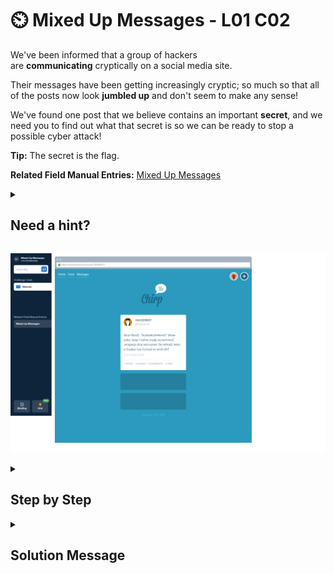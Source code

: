 # ⏲️ Mixed Up Messages - L01 C02

We've been informed that a group of hackers are **communicating** cryptically on a social media site.

Their messages have been getting increasingly cryptic; so much so that all of the posts now look **jumbled up** and don't seem to make any sense!

We've found one post that we believe contains an important **secret**, and we need you to find out what that secret is so we can be ready to stop a possible cyber attack!

**Tip:** The secret is the flag.

**Related Field Manual Entries:** [Mixed Up Messages](../fieldmanual/MixedUpMessages8.1.2.md)

<details><summary>

## Need a hint?</summary>

> 💡 Hint: The last word looks like "The" reversed. What happens if we try reversing the whole message?

</details>

![image of the challenge](/assets/mixedupmessages.png)

<details><summary>

## Step by Step</summary>

- The message is reversed, putting this into a [reverse text generator](https://www.textfixer.com/tools/reverse-text-generator.php) will produce the flag
- The message is as follows:
    - The time to launch our attack is now! Gather all resources and prepare. Commence plans when I post code word "`time4hackattack`". Good luck!

`flag: time4hackattack`
</details>

<details><summary>

## Solution Message</summary>

### $${\color{green}\large\sf{Success!}}$$
### $${\color{green}\sf{Nice work uncovering their secret code word! Now our agents can be ready knowing what signal to look for, and can stop the cyber attack from taking place!}}$$
### $${\color{green}\sf{You've \ levelled \ up \ in \ these \ skills:}}$$
### $${\color{green}\sf{>Cryptography}}$$
### $${\color{green}\sf{>Encryption/Decryption}}$$